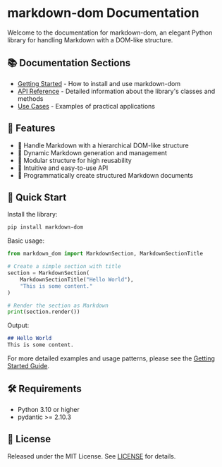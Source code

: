 # markdown-dom Documentation

Welcome to the documentation for markdown-dom, an elegant Python library for handling Markdown with a DOM-like structure.

## 📚 Documentation Sections

- [Getting Started](getting_started.md) - How to install and use markdown-dom
- [API Reference](api.md) - Detailed information about the library's classes and methods
- [Use Cases](use_cases.md) - Examples of practical applications

## 🌟 Features

- 🎯 Handle Markdown with a hierarchical DOM-like structure
- 🔄 Dynamic Markdown generation and management
- 🧩 Modular structure for high reusability
- 🎨 Intuitive and easy-to-use API
- 📝 Programmatically create structured Markdown documents

## 🚀 Quick Start

Install the library:

```bash
pip install markdown-dom
```

Basic usage:

```python
from markdown_dom import MarkdownSection, MarkdownSectionTitle

# Create a simple section with title
section = MarkdownSection(
    MarkdownSectionTitle("Hello World"),
    "This is some content."
)

# Render the section as Markdown
print(section.render())
```

Output:
```markdown
## Hello World
This is some content.
```

For more detailed examples and usage patterns, please see the [Getting Started Guide](getting_started.md).

## 🛠️ Requirements

- Python 3.10 or higher
- pydantic >= 2.10.3

## 📜 License

Released under the MIT License. See [LICENSE](../LICENSE) for details.